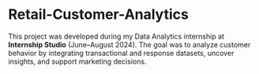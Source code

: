 # Retail-Customer-Analytics
This project was developed during my Data Analytics internship at **Internship Studio** (June–August 2024). The goal was to analyze customer behavior by integrating transactional and response datasets, uncover insights, and support marketing decisions.
